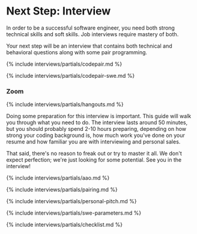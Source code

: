 # Next Step: Interview

In order to be a successful software engineer, you need both strong technical skills and soft skills. Job interviews require mastery of both.

Your next step will be an interview that contains both technical and behavioral questions along with some pair programming.

{% include interviews/partials/codepair.md %}

{% include interviews/partials/codepair-swe.md %}

### Zoom

{% include interviews/partials/hangouts.md %}

Doing some preparation for this interview is important. This guide will walk you through what you need to do. The interview lasts around 50 minutes, but you should probably spend 2-10 hours preparing, depending on how strong your coding background is, how much work you've done on your resume and how familiar you are with interviewing and personal sales.

That said, there's no reason to freak out or try to master it all. We don't expect perfection; we're just looking for some potential. See you in the interview!

{% include interviews/partials/aao.md %}

{% include interviews/partials/pairing.md %}

{% include interviews/partials/personal-pitch.md %}

{% include interviews/partials/swe-parameters.md %}

{% include interviews/partials/checklist.md %}
